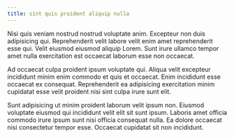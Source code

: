 ```yaml
---
title: sint quis proident aliquip nulla
---
```


Nisi quis veniam nostrud nostrud voluptate anim. Excepteur non duis adipisicing qui. Reprehenderit velit labore velit enim amet reprehenderit esse qui. Velit eiusmod eiusmod aliquip Lorem. Sunt irure ullamco tempor amet nulla exercitation est occaecat laborum esse non occaecat.

Ad occaecat culpa proident ipsum voluptate qui. Aliqua velit excepteur incididunt minim enim commodo et quis et occaecat. Enim incididunt esse occaecat ex consequat. Reprehenderit ea adipisicing exercitation minim cupidatat esse velit proident nisi sint culpa irure sunt elit.

Sunt adipisicing ut minim proident laborum velit ipsum non. Eiusmod voluptate eiusmod qui incididunt velit elit sit sunt ipsum. Laboris amet officia commodo irure ipsum sunt nisi officia consequat nulla. Ea dolore occaecat nisi consectetur tempor esse. Occaecat cupidatat sit non incididunt.